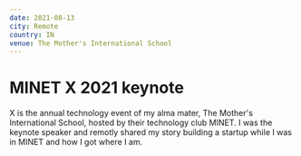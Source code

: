 ```yaml
---
date: 2021-08-13
city: Remote
country: IN
venue: The Mother's International School
---
```


# MINET X 2021 keynote

X is the annual technology event of my alma mater, The Mother's International School, hosted by their technology club MINET. I was the keynote speaker and remotly shared my story building a startup while I was in MINET and how I got where I am.
